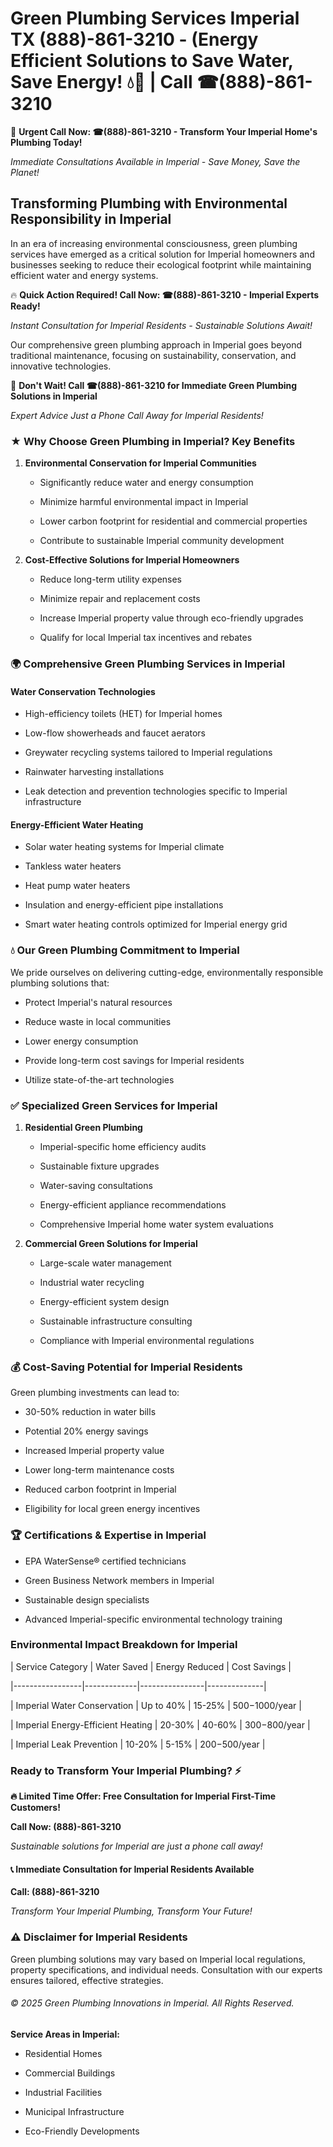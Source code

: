 # Green Plumbing Services Imperial TX (888)-861-3210 - (Energy Efficient Solutions to Save Water, Save Energy! 💧🌿 | Call ☎(888)-861-3210

🚨 **Urgent Call Now: ☎(888)-861-3210 - Transform Your Imperial Home's Plumbing Today!**
*Immediate Consultations Available in Imperial - Save Money, Save the Planet!*

## Transforming Plumbing with Environmental Responsibility in Imperial

In an era of increasing environmental consciousness, green plumbing services have emerged as a critical solution for Imperial homeowners and businesses seeking to reduce their ecological footprint while maintaining efficient water and energy systems. 

🔥 **Quick Action Required! Call Now: ☎(888)-861-3210 - Imperial Experts Ready!**
*Instant Consultation for Imperial Residents - Sustainable Solutions Await!*

Our comprehensive green plumbing approach in Imperial goes beyond traditional maintenance, focusing on sustainability, conservation, and innovative technologies.

🚨 **Don't Wait! Call ☎(888)-861-3210 for Immediate Green Plumbing Solutions in Imperial**
*Expert Advice Just a Phone Call Away for Imperial Residents!*

### ★ Why Choose Green Plumbing in Imperial? Key Benefits

1. **Environmental Conservation for Imperial Communities** 
   - Significantly reduce water and energy consumption
   - Minimize harmful environmental impact in Imperial
   - Lower carbon footprint for residential and commercial properties
   - Contribute to sustainable Imperial community development

2. **Cost-Effective Solutions for Imperial Homeowners** 
   - Reduce long-term utility expenses
   - Minimize repair and replacement costs
   - Increase Imperial property value through eco-friendly upgrades
   - Qualify for local Imperial tax incentives and rebates

### 🌍 Comprehensive Green Plumbing Services in Imperial

#### Water Conservation Technologies
- High-efficiency toilets (HET) for Imperial homes
- Low-flow showerheads and faucet aerators
- Greywater recycling systems tailored to Imperial regulations
- Rainwater harvesting installations
- Leak detection and prevention technologies specific to Imperial infrastructure

#### Energy-Efficient Water Heating
- Solar water heating systems for Imperial climate
- Tankless water heaters
- Heat pump water heaters
- Insulation and energy-efficient pipe installations
- Smart water heating controls optimized for Imperial energy grid

### 💧 Our Green Plumbing Commitment to Imperial

We pride ourselves on delivering cutting-edge, environmentally responsible plumbing solutions that:
- Protect Imperial's natural resources
- Reduce waste in local communities
- Lower energy consumption
- Provide long-term cost savings for Imperial residents
- Utilize state-of-the-art technologies

### ✅ Specialized Green Services for Imperial

1. **Residential Green Plumbing**
   - Imperial-specific home efficiency audits
   - Sustainable fixture upgrades
   - Water-saving consultations
   - Energy-efficient appliance recommendations
   - Comprehensive Imperial home water system evaluations

2. **Commercial Green Solutions for Imperial**
   - Large-scale water management
   - Industrial water recycling
   - Energy-efficient system design
   - Sustainable infrastructure consulting
   - Compliance with Imperial environmental regulations

### 💰 Cost-Saving Potential for Imperial Residents

Green plumbing investments can lead to:
- 30-50% reduction in water bills
- Potential 20% energy savings
- Increased Imperial property value
- Lower long-term maintenance costs
- Reduced carbon footprint in Imperial
- Eligibility for local green energy incentives

### 🏆 Certifications & Expertise in Imperial

- EPA WaterSense® certified technicians
- Green Business Network members in Imperial
- Sustainable design specialists
- Advanced Imperial-specific environmental technology training

### Environmental Impact Breakdown for Imperial

| Service Category | Water Saved | Energy Reduced | Cost Savings |
|-----------------|-------------|----------------|--------------|
| Imperial Water Conservation | Up to 40% | 15-25% | $500-$1000/year |
| Imperial Energy-Efficient Heating | 20-30% | 40-60% | $300-$800/year |
| Imperial Leak Prevention | 10-20% | 5-15% | $200-$500/year |

### Ready to Transform Your Imperial Plumbing? ⚡

**🔥 Limited Time Offer: Free Consultation for Imperial First-Time Customers!**

**Call Now: (888)-861-3210**
*Sustainable solutions for Imperial are just a phone call away!*

#### 📞 Immediate Consultation for Imperial Residents Available

**Call: (888)-861-3210**
*Transform Your Imperial Plumbing, Transform Your Future!*

### ⚠️ Disclaimer for Imperial Residents

Green plumbing solutions may vary based on Imperial local regulations, property specifications, and individual needs. Consultation with our experts ensures tailored, effective strategies.

###### © 2025 Green Plumbing Innovations in Imperial. All Rights Reserved.

**Service Areas in Imperial:** 
- Residential Homes
- Commercial Buildings
- Industrial Facilities
- Municipal Infrastructure
- Eco-Friendly Developments